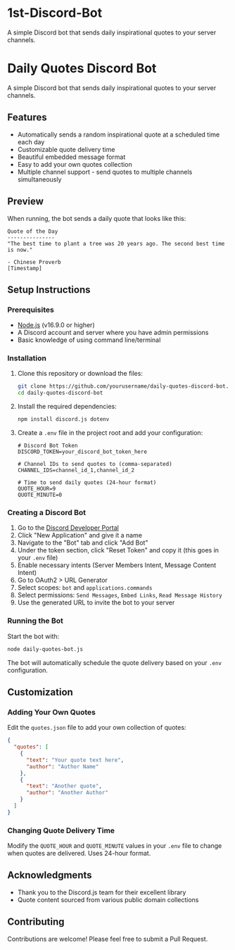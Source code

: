 # 1st-Discord-Bot
A simple Discord bot that sends daily inspirational quotes to your server channels. 

# Daily Quotes Discord Bot

A simple Discord bot that sends daily inspirational quotes to your server channels.

## Features

- Automatically sends a random inspirational quote at a scheduled time each day
- Customizable quote delivery time
- Beautiful embedded message format
- Easy to add your own quotes collection
- Multiple channel support - send quotes to multiple channels simultaneously

## Preview

When running, the bot sends a daily quote that looks like this:

```
Quote of the Day
---------------
"The best time to plant a tree was 20 years ago. The second best time is now."

- Chinese Proverb
[Timestamp]
```

## Setup Instructions

### Prerequisites

- [Node.js](https://nodejs.org/) (v16.9.0 or higher)
- A Discord account and server where you have admin permissions
- Basic knowledge of using command line/terminal

### Installation

1. Clone this repository or download the files:
   ```bash
   git clone https://github.com/yourusername/daily-quotes-discord-bot.git
   cd daily-quotes-discord-bot
   ```

2. Install the required dependencies:
   ```bash
   npm install discord.js dotenv
   ```

3. Create a `.env` file in the project root and add your configuration:
   ```
   # Discord Bot Token
   DISCORD_TOKEN=your_discord_bot_token_here

   # Channel IDs to send quotes to (comma-separated)
   CHANNEL_IDS=channel_id_1,channel_id_2

   # Time to send daily quotes (24-hour format)
   QUOTE_HOUR=9
   QUOTE_MINUTE=0
   ```

### Creating a Discord Bot

1. Go to the [Discord Developer Portal](https://discord.com/developers/applications)
2. Click "New Application" and give it a name
3. Navigate to the "Bot" tab and click "Add Bot"
4. Under the token section, click "Reset Token" and copy it (this goes in your `.env` file)
5. Enable necessary intents (Server Members Intent, Message Content Intent)
6. Go to OAuth2 > URL Generator
7. Select scopes: `bot` and `applications.commands`
8. Select permissions: `Send Messages`, `Embed Links`, `Read Message History`
9. Use the generated URL to invite the bot to your server

### Running the Bot

Start the bot with:
```bash
node daily-quotes-bot.js
```

The bot will automatically schedule the quote delivery based on your `.env` configuration.

## Customization

### Adding Your Own Quotes

Edit the `quotes.json` file to add your own collection of quotes:

```json
{
  "quotes": [
    {
      "text": "Your quote text here",
      "author": "Author Name"
    },
    {
      "text": "Another quote",
      "author": "Another Author"
    }
  ]
}
```

### Changing Quote Delivery Time

Modify the `QUOTE_HOUR` and `QUOTE_MINUTE` values in your `.env` file to change when quotes are delivered. Uses 24-hour format.

## Acknowledgments

- Thank you to the Discord.js team for their excellent library
- Quote content sourced from various public domain collections

## Contributing

Contributions are welcome! Please feel free to submit a Pull Request.
